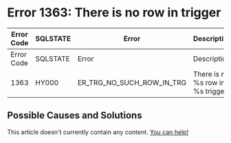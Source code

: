 
# Error 1363: There is no row in trigger


| Error Code | SQLSTATE | Error | Description |
| --- | --- | --- | --- |
| Error Code | SQLSTATE | Error | Description |
| 1363 | HY000 | ER_TRG_NO_SUCH_ROW_IN_TRG | There is no %s row in %s trigger |




## Possible Causes and Solutions


This article doesn't currently contain any content. [You can help!](/kb/en/writing-and-editing-knowledge-base-articles/)

